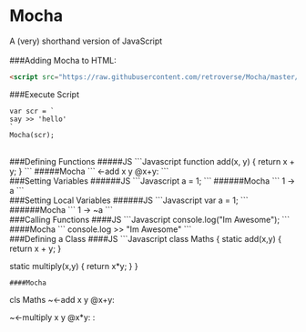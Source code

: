 # Mocha
A (very) shorthand version of JavaScript
<br>
<br>
###Adding Mocha to HTML:
```HTML
<script src="https://raw.githubusercontent.com/retroverse/Mocha/master/Mocha.js"></script>
```

###Execute Script
```
var scr = `
say >> 'hello'
`
Mocha(scr);
```

<br>
###Defining Functions
#####JS
```Javascript
function add(x, y) {
  return x + y;
}
```
#####Mocha
```
<-add x y
  @x+y:
```

<br>
###Setting Variables
######JS
```Javascript
a = 1;
```
######Mocha
```
1 -> a
```

<br>
###Setting Local Variables
######JS
```Javascript
var a = 1;
```
######Mocha
```
1 -> ~a
```

<br>
###Calling Functions
####JS
```Javascript
console.log("Im Awesome");
```
####Mocha
```
console.log >> "Im Awesome"
```

<br>
###Defining a Class
####JS
```Javascript
class Maths {
  static add(x,y) {
    return x + y;
  }
  
  static multiply(x,y) {
    return x*y;
  }
}
```
####Mocha
```
cls Maths
  ~<-add x y
    @x+y:
  
  ~<-multiply x y
    @x*y:
:
```
